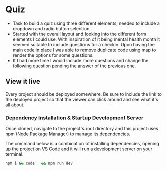 # Quiz

- Task to build a quiz using three different elements, needed to include a dropdown and radio button selection.
- Started with the overall layout and looking into the different form elements I could use. With inspiration of it being mental health month it seemed suitable to include questions for a checkin. Upon having the main code in place I was able to remove duplicate code using map to render the options for some questions.
- If I had more time I would include more questions and change the following question pending the answer of the previous one.

## View it live

Every project should be deployed somewhere. Be sure to include the link to the deployed project so that the viewer can click around and see what it's all about.

### Dependency Installation & Startup Development Server

Once cloned, navigate to the project's root directory and this project uses npm (Node Package Manager) to manage its dependencies.

The command below is a combination of installing dependencies, opening up the project on VS Code and it will run a development server on your terminal.

```bash
npm i && code . && npm run dev
```
